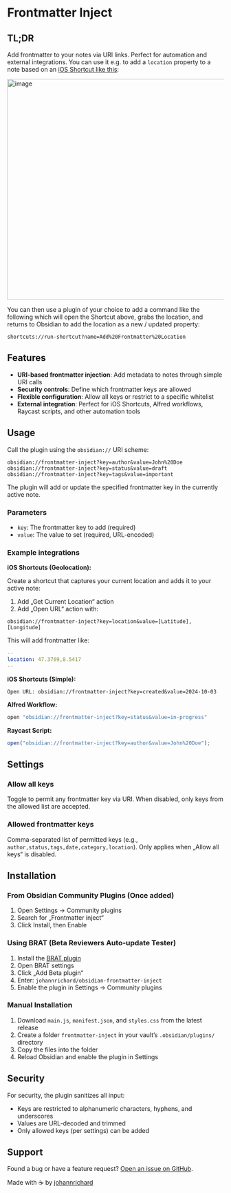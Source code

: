 # Frontmatter Inject

## TL;DR

Add frontmatter to your notes via URI links. Perfect for automation and external integrations. You can use it e.g. to add a `location` property to a note based on an [iOS Shortcut like this](https://www.icloud.com/shortcuts/bfea385338c64c2e9b55a683f2495897):

<img width="862" height="512" alt="image" src="https://github.com/user-attachments/assets/fbaf80f7-ffee-4c72-a97a-f3b046e90b04" />

You can then use a plugin of your choice to add a command like the following which will open the Shortcut above, grabs the location, and returns to Obsidian to add the location as a new / updated property:

```
shortcuts://run-shortcut?name=Add%20Frontmatter%20Location
```

## Features

- **URI-based frontmatter injection**: Add metadata to notes through simple URI calls
- **Security controls**: Define which frontmatter keys are allowed
- **Flexible configuration**: Allow all keys or restrict to a specific whitelist
- **External integration**: Perfect for iOS Shortcuts, Alfred workflows, Raycast scripts, and other automation tools

## Usage

Call the plugin using the `obsidian://` URI scheme:

```
obsidian://frontmatter-inject?key=author&value=John%20Doe
obsidian://frontmatter-inject?key=status&value=draft
obsidian://frontmatter-inject?key=tags&value=important
```

The plugin will add or update the specified frontmatter key in the currently active note.

### Parameters

- `key`: The frontmatter key to add (required)
- `value`: The value to set (required, URL-encoded)

### Example integrations

**iOS Shortcuts (Geolocation):**

Create a shortcut that captures your current location and adds it to your active note:

1. Add „Get Current Location“ action
2. Add „Open URL“ action with:

```
obsidian://frontmatter-inject?key=location&value=[Latitude],[Longitude]
```

This will add frontmatter like:

```yaml
--
location: 47.3769,8.5417
--
```

**iOS Shortcuts (Simple):**

```
Open URL: obsidian://frontmatter-inject?key=created&value=2024-10-03
```

**Alfred Workflow:**

```bash
open "obsidian://frontmatter-inject?key=status&value=in-progress"
```

**Raycast Script:**

```javascript
open("obsidian://frontmatter-inject?key=author&value=John%20Doe");
```

## Settings

### Allow all keys

Toggle to permit any frontmatter key via URI. When disabled, only keys from the allowed list are accepted.

### Allowed frontmatter keys

Comma-separated list of permitted keys (e.g., `author,status,tags,date,category,location`). Only applies when „Allow all keys“ is disabled.

## Installation

### From Obsidian Community Plugins (Once added)

1. Open Settings → Community plugins
2. Search for „Frontmatter inject“
3. Click Install, then Enable

### Using BRAT (Beta Reviewers Auto-update Tester)

1. Install the [BRAT plugin](https://github.com/TfTHacker/obsidian42-brat)
2. Open BRAT settings
3. Click „Add Beta plugin“
4. Enter: `johannrichard/obsidian-frontmatter-inject`
5. Enable the plugin in Settings → Community plugins

### Manual Installation

1. Download `main.js`, `manifest.json`, and `styles.css` from the latest release
2. Create a folder `frontmatter-inject` in your vault’s `.obsidian/plugins/` directory
3. Copy the files into the folder
4. Reload Obsidian and enable the plugin in Settings

## Security

For security, the plugin sanitizes all input:

- Keys are restricted to alphanumeric characters, hyphens, and underscores
- Values are URL-decoded and trimmed
- Only allowed keys (per settings) can be added

## Support

Found a bug or have a feature request? [Open an issue on GitHub](https://github.com/johannrichard/frontmatter-inject/issues).

Made with ☕ by [johannrichard](https://github.com/johannrichard)
